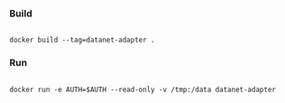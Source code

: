 
### Build 

~~~~

docker build --tag=datanet-adapter .

~~~~

### Run 

~~~~

docker run -e AUTH=$AUTH --read-only -v /tmp:/data datanet-adapter

~~~~